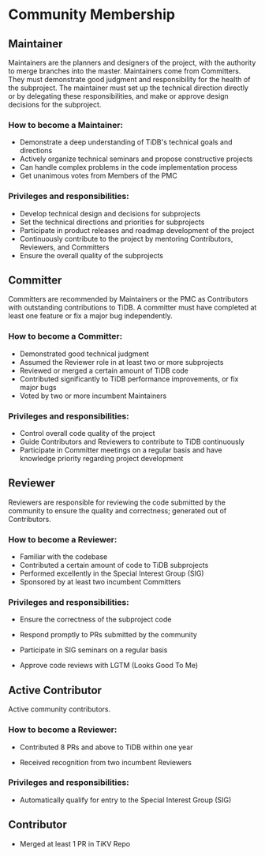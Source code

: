 # Community Membership

## Maintainer

Maintainers are the planners and designers of the project, with the authority to merge branches into the master. Maintainers come from Committers. They must demonstrate good judgment and responsibility for the health of the subproject. The maintainer must set up the technical direction directly or by delegating these responsibilities, and make or approve design decisions for the subproject.

### How to become a Maintainer:

- Demonstrate a deep understanding of TiDB's technical goals and directions
- Actively organize technical seminars and propose constructive projects
- Can handle complex problems in the code implementation process
- Get unanimous votes from Members of the PMC

### Privileges and responsibilities:

- Develop technical design and decisions for subprojects
- Set the technical directions and priorities for subprojects
- Participate in product releases and roadmap development of the project
- Continuously contribute to the project by mentoring Contributors, Reviewers, and Committers
- Ensure the overall quality of the subprojects

## Committer

Committers are recommended by Maintainers or the PMC as Contributors with outstanding contributions to TiDB. A committer must have completed at least one feature or fix a major bug independently.

### How to become a Committer:

- Demonstrated good technical judgment
- Assumed the Reviewer role in at least two or more subprojects
- Reviewed or merged a certain amount of TiDB code
- Contributed significantly to TiDB performance improvements, or fix major bugs
- Voted by two or more incumbent Maintainers

### Privileges and responsibilities:

- Control overall code quality of the project
- Guide Contributors and Reviewers to contribute to TiDB continuously
- Participate in Committer meetings on a regular basis and have knowledge priority regarding project development

## Reviewer

Reviewers are responsible for reviewing the code submitted by the community to ensure the quality and correctness; generated out of Contributors.

### How to become a Reviewer:

- Familiar with the codebase
- Contributed a certain amount of code to TiDB subprojects
- Performed excellently in the Special Interest Group (SIG)
- Sponsored by at least two incumbent Committers

### Privileges and responsibilities:

- Ensure the correctness of the subproject code

- Respond promptly to PRs submitted by the community

- Participate in SIG seminars on a regular basis

- Approve code reviews with LGTM (Looks Good To Me)

## Active Contributor

Active community contributors.

### How to become a Reviewer:

- Contributed 8 PRs and above to TiDB within one year

- Received recognition from two incumbent Reviewers

### Privileges and responsibilities:

- Automatically qualify for entry to the Special Interest Group (SIG)

## Contributor

- Merged at least 1 PR in TiKV Repo

